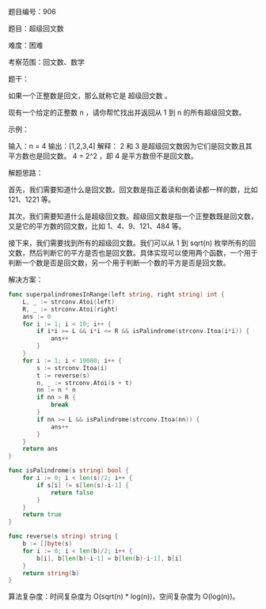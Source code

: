 题目编号：906

题目：超级回文数

难度：困难

考察范围：回文数、数学

题干：

如果一个正整数是回文，那么就称它是 超级回文数 。

现有一个给定的正整数 n ，请你帮忙找出并返回从 1 到 n 的所有超级回文数。

示例：

输入：n = 4
输出：[1,2,3,4]
解释：
2 和 3 是超级回文数因为它们是回文数且其平方数也是回文数。
4 = 2^2 ，即 4 是平方数但不是回文数。

解题思路：

首先，我们需要知道什么是回文数。回文数是指正着读和倒着读都一样的数，比如 121、1221 等。

其次，我们需要知道什么是超级回文数。超级回文数是指一个正整数既是回文数，又是它的平方数的回文数，比如 1、4、9、121、484 等。

接下来，我们需要找到所有的超级回文数。我们可以从 1 到 sqrt(n) 枚举所有的回文数，然后判断它的平方是否也是回文数。具体实现可以使用两个函数，一个用于判断一个数是否是回文数，另一个用于判断一个数的平方是否是回文数。

解决方案：

```go
func superpalindromesInRange(left string, right string) int {
    L, _ := strconv.Atoi(left)
    R, _ := strconv.Atoi(right)
    ans := 0
    for i := 1; i < 10; i++ {
        if i*i >= L && i*i <= R && isPalindrome(strconv.Itoa(i*i)) {
            ans++
        }
    }
    for i := 1; i < 10000; i++ {
        s := strconv.Itoa(i)
        t := reverse(s)
        n, _ := strconv.Atoi(s + t)
        nn := n * n
        if nn > R {
            break
        }
        if nn >= L && isPalindrome(strconv.Itoa(nn)) {
            ans++
        }
    }
    return ans
}

func isPalindrome(s string) bool {
    for i := 0; i < len(s)/2; i++ {
        if s[i] != s[len(s)-i-1] {
            return false
        }
    }
    return true
}

func reverse(s string) string {
    b := []byte(s)
    for i := 0; i < len(b)/2; i++ {
        b[i], b[len(b)-i-1] = b[len(b)-i-1], b[i]
    }
    return string(b)
}
```

算法复杂度：时间复杂度为 O(sqrt(n) * log(n))，空间复杂度为 O(log(n))。